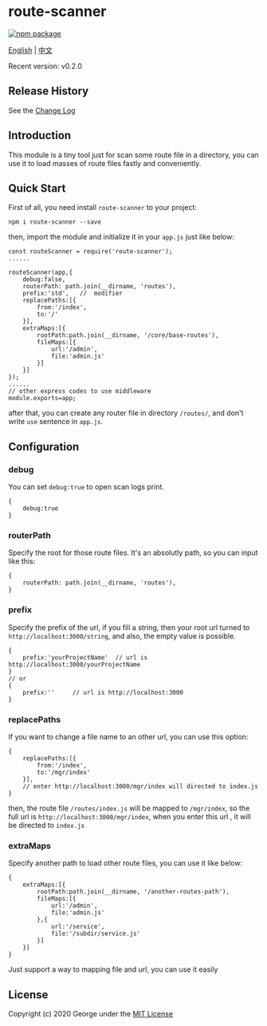 # route-scanner

[![npm package](https://img.shields.io/badge/npm-v0.2.0-brightgreen)](https://www.npmjs.com/package/route-scanner)


[English](README.md) | [中文](doc/cn/readme_cn.md)

Recent version: v0.2.0

## Release History
See the [Change Log](doc/en/changelog.md)

## Introduction
This module is a tiny tool just for scan some route file in a directory, you can use it to load masses of route files fastly and conveniently.

## Quick Start
First of all, you need install `route-scanner` to your project:
```
npm i route-scanner --save
```

then, import the module and initialize it in your `app.js` just like below:
```
const routeScanner = require('route-scanner');
......

routeScanner(app,{
    debug:false,
    routerPath: path.join(__dirname, 'routes'),
    prefix:'std',   //  modifier
    replacePaths:[{
        from:'/index',
        to:'/'
    }],
    extraMaps:[{
        rootPath:path.join(__dirname, '/core/base-routes'),
        fileMaps:[{
            url:'/admin',
            file:'admin.js'
        }]
    }]
});
......
// other express codes to use middleware
module.exports=app;
``` 

after that, you can create any router file in directory `/routes/`, and don't write `use` sentence in `app.js`.  


## Configuration
### debug
You can set `debug:true` to open scan logs print.
```
{
    debug:true
}
```
### routerPath
Specify the root for those route files. It's an absolutly path, so you can input like this:
```
{
    routerPath: path.join(__dirname, 'routes'),
}
```

### prefix
Specify the prefix of the url, if you fill a string, then your root url turned to `http://localhost:3000/string`, and also, the empty value is possible.
```
{
    prefix:'yourProjectName'  // url is http://localhost:3000/yourProjectName
}
// or 
{
    prefix:''     // url is http://localhost:3000
}
```

### replacePaths
If you want to change a file name to an other url, you can use this option:
```
{
    replacePaths:[{
        from:'/index',
        to:'/mgr/index'
    }],
    // enter http://localhost:3000/mgr/index will directed to index.js
}
```
then, the route file `/routes/index.js` will be mapped to `/mgr/index`,
so the full url is `http://localhost:3000/mgr/index`, when you enter
this url , it will be directed to `index.js`

### extraMaps
Specify another path to load other route files, you can use it like below:
```
{
    extraMaps:[{
        rootPath:path.join(__dirname, '/another-routes-path'),
        fileMaps:[{
            url:'/admin',
            file:'admin.js'
        },{
            url:'/service',
            file:'/subdir/service.js'
        }]
    }]
}
```

Just support a way to mapping file and url, you can use it easily


## License
Copyright (c) 2020 George under the [MIT License](LICENSE)


